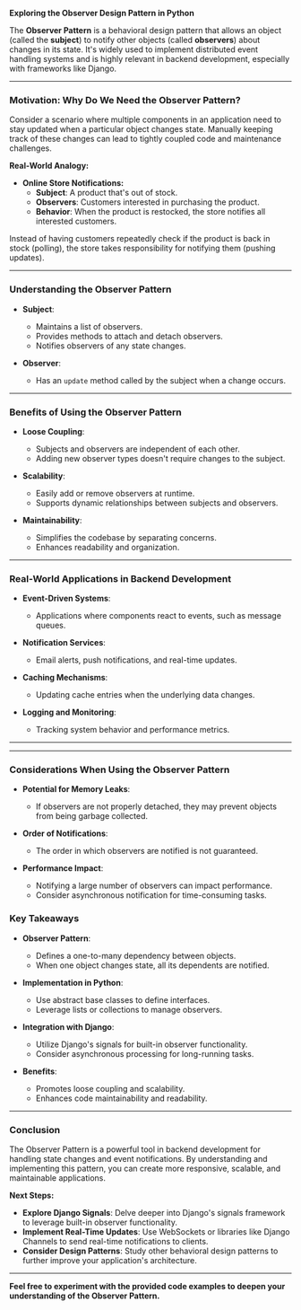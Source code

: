 **Exploring the Observer Design Pattern in Python**

The **Observer Pattern** is a behavioral design pattern that allows an object (called the **subject**) to notify other objects (called **observers**) about changes in its state. It's widely used to implement distributed event handling systems and is highly relevant in backend development, especially with frameworks like Django.

---

### **Motivation: Why Do We Need the Observer Pattern?**

Consider a scenario where multiple components in an application need to stay updated when a particular object changes state. Manually keeping track of these changes can lead to tightly coupled code and maintenance challenges.

**Real-World Analogy:**

- **Online Store Notifications:**
  - **Subject**: A product that's out of stock.
  - **Observers**: Customers interested in purchasing the product.
  - **Behavior**: When the product is restocked, the store notifies all interested customers.

Instead of having customers repeatedly check if the product is back in stock (polling), the store takes responsibility for notifying them (pushing updates).

---

### **Understanding the Observer Pattern**

- **Subject**:
  - Maintains a list of observers.
  - Provides methods to attach and detach observers.
  - Notifies observers of any state changes.

- **Observer**:
  - Has an `update` method called by the subject when a change occurs.

---

### **Benefits of Using the Observer Pattern**

- **Loose Coupling**:
  - Subjects and observers are independent of each other.
  - Adding new observer types doesn't require changes to the subject.

- **Scalability**:
  - Easily add or remove observers at runtime.
  - Supports dynamic relationships between subjects and observers.

- **Maintainability**:
  - Simplifies the codebase by separating concerns.
  - Enhances readability and organization.

---

### **Real-World Applications in Backend Development**

- **Event-Driven Systems**:
  - Applications where components react to events, such as message queues.

- **Notification Services**:
  - Email alerts, push notifications, and real-time updates.

- **Caching Mechanisms**:
  - Updating cache entries when the underlying data changes.

- **Logging and Monitoring**:
  - Tracking system behavior and performance metrics.

---

---

### **Considerations When Using the Observer Pattern**

- **Potential for Memory Leaks**:
  - If observers are not properly detached, they may prevent objects from being garbage collected.

- **Order of Notifications**:
  - The order in which observers are notified is not guaranteed.

- **Performance Impact**:
  - Notifying a large number of observers can impact performance.
  - Consider asynchronous notification for time-consuming tasks.


### **Key Takeaways**

- **Observer Pattern**:
  - Defines a one-to-many dependency between objects.
  - When one object changes state, all its dependents are notified.

- **Implementation in Python**:
  - Use abstract base classes to define interfaces.
  - Leverage lists or collections to manage observers.

- **Integration with Django**:
  - Utilize Django's signals for built-in observer functionality.
  - Consider asynchronous processing for long-running tasks.

- **Benefits**:
  - Promotes loose coupling and scalability.
  - Enhances code maintainability and readability.

---

### **Conclusion**

The Observer Pattern is a powerful tool in backend development for handling state changes and event notifications. By understanding and implementing this pattern, you can create more responsive, scalable, and maintainable applications.

**Next Steps:**

- **Explore Django Signals**: Delve deeper into Django's signals framework to leverage built-in observer functionality.
- **Implement Real-Time Updates**: Use WebSockets or libraries like Django Channels to send real-time notifications to clients.
- **Consider Design Patterns**: Study other behavioral design patterns to further improve your application's architecture.

---

**Feel free to experiment with the provided code examples to deepen your understanding of the Observer Pattern.**